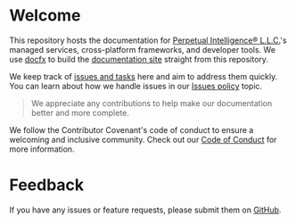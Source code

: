 # Welcome
This repository hosts the documentation for [Perpetual Intelligence&reg; L.L.C.](https://perpetualintelligence.com/)'s managed services, cross-platform frameworks, and developer tools. We use [docfx](https://dotnet.github.io/docfx/) to build the [documentation site](https://docs.perpetualintelligence.com) straight from this repository.

We keep track of [issues and tasks](https://github.com/perpetualintelligence/docs/issues) here and aim to address them quickly. You can learn about how we handle issues in our [Issues policy](https://terms.perpetualintelligence.com/articles/issues_policy.html) topic.

> We appreciate any contributions to help make our documentation better and more complete.

We follow the Contributor Covenant's code of conduct to ensure a welcoming and inclusive community. Check out our [Code of Conduct](https://terms.perpetualintelligence.com/articles/CODE_OF_CONDUCT.html) for more information.

# Feedback
If you have any issues or feature requests, please submit them on [GitHub](https://github.com/perpetualintelligence/docs/issues).

